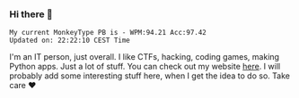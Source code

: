 ### Hi there 👋
<!-- PB START -->
```
My current MonkeyType PB is - WPM:94.21 Acc:97.42
Updated on: 22:22:10 CEST Time
```
<!-- PB END -->
I'm an IT person, just overall. I like CTFs, hacking, coding games, making Python apps. Just a lot of stuff.
You can check out my website [here](https://skill3472.github.io/).
I will probably add some interesting stuff here, when I get the idea to do so. Take care ❤️
